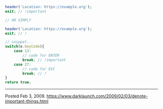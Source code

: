 ```php
header('Location: https://example.org');
exit; // !important

// OR SIMPLY

header('Location: https://example.org');
exit; // !
```

```javascript
// snippet...
switch(e.keyCode){
    case 13:
        // code for ENTER
        break; // !important
    case 27:
        // code for ESC
        break; // !
}
return true;
```

---


Posted Feb 3, 2009.
https://www.darklaunch.com/2009/02/03/denote-important-things.html